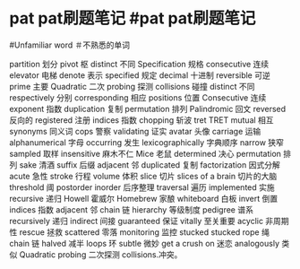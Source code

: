 # pat  pat刷题笔记	#pat pat刷题笔记
	
#Unfamiliar word	＃不熟悉的单词 
	
partition  	划分
pivot   	枢
distinct   	不同
Specification  	规格
consecutive  	连续
elevator   	电梯
denote  	表示
specified  	规定
decimal 	十进制
reversible  	可逆
prime  	主要
Quadratic   	二次
probing   	探测
collisions  	碰撞
distinct   	不同
respectively  	分别
corresponding  	相应
positions   	位置
Consecutive  	连续
exponent   	指数
duplication 	复制
permutation 	排列
Palindromic  	回文
reversed  	反向的
registered  	注册
indices 	指数
chopping	斩波
tret	TRET
mutual 	相互
synonyms 	同义词
cops 	警察
validating	证实
avatar 	头像
carriage 	运输
alphanumerical 	字母
occurring 	发生
lexicographically 	字典顺序
narrow 	狭窄
sampled 	取样
insensitive 	麻木不仁
Mice 	老鼠
determined 	决心
permutation  	排列
sake 	清酒
suffix 	后缀
adjacent 	邻
duplicated 	复制
factorization 	因式分解
acute 	急性
stroke 	行程
volume 	体积
slice	切片
slices of a brain	切片的大脑
threshold 	阈
postorder  inorder 	后序整理
traversal 	遍历
implemented 	实施
recursive 	递归
Howell 	霍威尔
Homebrew 	家酿
whiteboard 	白板
invert 	倒置
indices 	指数
adjacent 	邻
chain 	链
hierarchy  	等级制度
pedigree 	谱系
recursively 	递归
indirect 	间接
guaranteed 	保证
vitally 	至关重要
acyclic 	非周期性
rescue 	拯救
scattered	零落
monitoring  	监控
stucked  	stucked
rope 	绳
chain  	链
halved  	减半
loops 环
subtle 微妙
get a crush on 迷恋
analogously 类似
Quadratic probing 二次探测
collisions.冲突。
